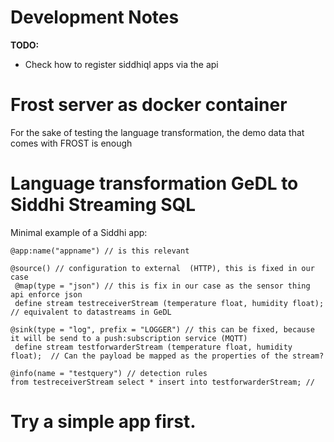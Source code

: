# Development Notes


**TODO:**
- Check how to register siddhiql apps via the api




# Frost server as docker container
For the sake of testing the language transformation, the demo data that comes with FROST is enough




# Language transformation GeDL to Siddhi Streaming SQL

Minimal example of a Siddhi app:

```
@app:name("appname") // is this relevant

@source() // configuration to external  (HTTP), this is fixed in our case 
 @map(type = "json") // this is fix in our case as the sensor thing api enforce json
 define stream testreceiverStream (temperature float, humidity float); // equivalent to datastreams in GeDL

@sink(type = "log", prefix = "LOGGER") // this can be fixed, because it will be send to a push:subscription service (MQTT)
 define stream testforwarderStream (temperature float, humidity float);  // Can the payload be mapped as the properties of the stream? 

@info(name = "testquery") // detection rules
from testreceiverStream select * insert into testforwarderStream; // 
```

# Try a simple app first.
